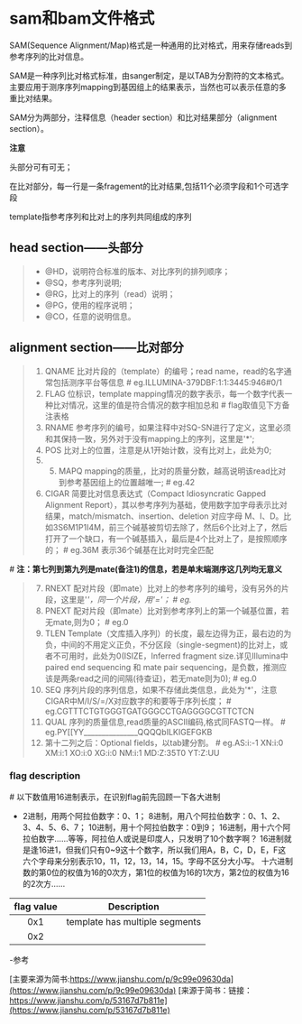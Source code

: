 # sam和bam文件格式

SAM(Sequence Alignment/Map)格式是一种通用的比对格式，用来存储reads到参考序列的比对信息。

SAM是一种序列比对格式标准，由sanger制定，是以TAB为分割符的文本格式。主要应用于测序序列mapping到基因组上的结果表示，当然也可以表示任意的多重比对结果。

SAM分为两部分，注释信息（header section）和比对结果部分（alignment section）。

**注意**

头部分可有可无；

在比对部分，每一行是一条fragement的比对结果,包括11个必须字段和1个可选字段

template指参考序列和比对上的序列共同组成的序列

## head section——头部分

>* @HD，说明符合标准的版本、对比序列的排列顺序；
>* @SQ，参考序列说明;
>* @RG，比对上的序列（read）说明；
>* @PG，使用的程序说明；
>* @CO，任意的说明信息。

## alignment section——比对部分

>1. QNAME    比对片段的（template）的编号；read name，read的名字通常包括测序平台等信息
\# eg.ILLUMINA-379DBF:1:1:3445:946#0/1
>2. FLAG    位标识，template mapping情况的数字表示，每一个数字代表一种比对情况，这里的值是符合情况的数字相加总和
\# flag取值见下方备注表格
>3. RNAME   参考序列的编号，如果注释中对SQ-SN进行了定义，这里必须和其保持一致，另外对于没有mapping上的序列，这里是'\*';
>4. POS   比对上的位置，注意是从1开始计数，没有比对上，此处为0;
>5. 5. MAPQ     mapping的质量,，比对的质量分数，越高说明该read比对到参考基因组上的位置越唯一;
\# eg.42
>6. CIGAR   简要比对信息表达式（Compact Idiosyncratic Gapped Alignment Report），其以参考序列为基础，使用数字加字母表示比对结果，match/mismatch、insertion、deletion 对应字母 M、I、D。比如3S6M1P1I4M，前三个碱基被剪切去除了，然后6个比对上了，然后打开了一个缺口，有一个碱基插入，最后是4个比对上了，是按照顺序的；
\# eg.36M   表示36个碱基在比对时完全匹配

\# **注：第七列到第九列是mate(备注1)的信息，若是单末端测序这几列均无意义**

>7. RNEXT    配对片段（即mate）比对上的参考序列的编号，没有另外的片段，这里是'*'，同一个片段，用'='；
\# eg.*
>8. PNEXT    配对片段（即mate）比对到参考序列上的第一个碱基位置，若无mate,则为0；
\# eg.0
>9. TLEN    Template（文库插入序列）的长度，最左边得为正，最右边的为负，中间的不用定义正负，不分区段（single-segment)的比对上，或者不可用时，此处为0(ISIZE，Inferred fragment size.详见Illumina中paired end sequencing 和 mate pair sequencing，是负数，推测应该是两条read之间的间隔(待查证)，若无mate则为0);
\# eg.0
>10. SEQ    序列片段的序列信息，如果不存储此类信息，此处为'\*'，注意CIGAR中M/I/S/=/X对应数字的和要等于序列长度；
\# eg.CGTTTCTGTGGGTGATGGGCCTGAGGGGCGTTCTCN
>11. QUAL    序列的质量信息,read质量的ASCII编码,格式同FASTQ一样。
\# eg.PY\[\[YY\_\_\_\_\_\_\_\_\_\_\_\_\_\_\_QQQQbILKIGEFGKB
>12. 第十二列之后：Optional fields，以tab建分割。
\# eg.AS:i:-1 XN:i:0 XM:i:1 XO:i:0 XG:i:0 NM:i:1 MD:Z:35T0 YT:Z:UU

### flag description

\#    以下数值用16进制表示，在识别flag前先回顾一下各大进制
- 2进制，用两个阿拉伯数字：0、1；
8进制，用八个阿拉伯数字：0、1、2、3、4、5、6、7；
10进制，用十个阿拉伯数字：0到9；
16进制，用十六个阿拉伯数字……等等，阿拉伯人或说是印度人，只发明了10个数字啊？
16进制就是逢16进1，但我们只有0~9这十个数字，所以我们用A，B，C，D，E，F这六个字母来分别表示10，11，12，13，14，15。字母不区分大小写。
十六进制数的第0位的权值为16的0次方，第1位的权值为16的1次方，第2位的权值为16的2次方……




|flag value|Description|
|:-:|:-:|
|0x1|template has multiple segments|
|0x2||

-参考

[主要来源为简书:https://www.jianshu.com/p/9c99e09630da](https://www.jianshu.com/p/9c99e09630da)
[来源于简书：链接：https://www.jianshu.com/p/53167d7b811e](https://www.jianshu.com/p/53167d7b811e)
